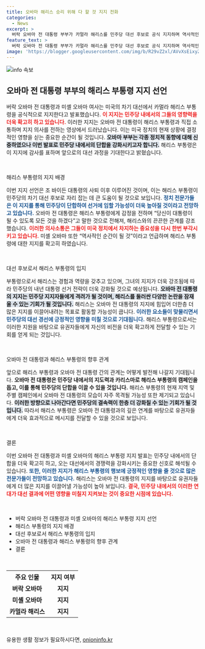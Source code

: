 ```yaml
---
title: 오바마 해리스 승리 위해 다 할 것 지지 전화
categories:
  - News
excerpt: >
  버락 오바마 전 대통령 부부가 카멀라 해리스를 민주당 대선 후보로 공식 지지하며 역사적인 순간을 예고했다. 이들의 지원은 해리스의 대선 캠페인에 큰 힘이 될 전망이다. 클릭하여 자세한 내용을 확인하세요!
feature_text: >
  버락 오바마 전 대통령 부부가 카멀라 해리스를 민주당 대선 후보로 공식 지지하며 역사적인 순간을 예고했다. 이들의 지원은 해리스의 대선 캠페인에 큰 힘이 될 전망이다. 클릭하여 자세한 내용을 확인하세요!
image: 'https://blogger.googleusercontent.com/img/b/R29vZ2xl/AVvXsEixyZcFfHzMRdzZMjFBmAUKJYCLCGyLL1o632UiGVXcaFdKo_bkvkuCioo0uUKlGfBVcT3P84aROyZIXSBEx3Aw5nCQ3pTgDom1WDC4m8eifvWiAmWEEVb4x6G_l8C0QH225ldMjyaFvpxGEBGNO37VmDTDMHGhJPq73UglMfDca1-0aw/s1600/blogspot.png'
---
```


<p><img src="https://blogger.googleusercontent.com/img/b/R29vZ2xl/AVvXsEixyZcFfHzMRdzZMjFBmAUKJYCLCGyLL1o632UiGVXcaFdKo_bkvkuCioo0uUKlGfBVcT3P84aROyZIXSBEx3Aw5nCQ3pTgDom1WDC4m8eifvWiAmWEEVb4x6G_l8C0QH225ldMjyaFvpxGEBGNO37VmDTDMHGhJPq73UglMfDca1-0aw/s1600/blogspot.png" alt="info 속보" /></p>

<h2 data-ke-size="size26">오바마 전 대통령 부부의 해리스 부통령 지지 선언</h2>

<p data-ke-size="size16">버락 오바마 전 대통령과 미셸 오바마 여사는 미국의 차기 대선에서 카멀라 해리스 부통령을 공식적으로 지지한다고 발표했습니다. <b><span style="color: #ee2323;">이 지지는 민주당 내에서의 그들의 영향력을 더욱 확고히 하고 있습니다.</span></b> 이러한 지지는 오바마 전 대통령이 해리스 부통령과 직접 소통하며 지지 의사를 전하는 영상에서 드러났습니다. 이는 미국 정치의 현재 상황에 결정적인 영향을 싣는 중요한 순간이 될 것입니다. <b><span style="background-color: #21538527;">오바마 부부는 각종 정치적 동향에 대해 신중하였으나 이번 발표로 민주당 내에서의 단합을 강화시키고자 합니다.</span></b> 해리스 부통령은 이 지지에 감사를 표하며 앞으로의 대선 과정을 기대한다고 밝혔습니다.</p>

<p data-ke-size="size16">&nbsp;</p>

<p>해리스 부통령의 지지 배경</p>

<p data-ke-size="size16">이번 지지 선언은 조 바이든 대통령의 사퇴 이후 이루어진 것이며, 이는 해리스 부통령이 민주당의 차기 대선 후보로 자리 잡는 데 큰 도움이 될 것으로 보입니다. <b><span style="color: #1a5490;">정치 전문가들은 이 지지를 통해 민주당이 단합하여 선거에 임할 가능성이 더욱 높아질 것이라고 전망하고 있습니다.</span></b> 오바마 전 대통령은 해리스 부통령에게 감정을 전하며 “당신이 대통령이 될 수 있도록 모든 것을 하겠다”고 말한 것으로 전해져, 해리스와의 끈끈한 관계를 강조했습니다. <b><span style="color: #ee2323;">이러한 의사소통은 그들이 미국 정치에서 차지하는 중요성을 다시 한번 부각시키고 있습니다.</span></b> 미셸 오바마 또한 “역사적인 순간이 될 것”이라고 언급하며 해리스 부통령에 대한 지지를 확고히 하였습니다.</p>

<p data-ke-size="size16">&nbsp;</p>

<p>대선 후보로서 해리스 부통령의 입지</p>

<p data-ke-size="size16">부통령으로서 해리스는 경험과 역량을 갖추고 있으며, 그녀의 지지가 더욱 강조됨에 따라 민주당의 내년 대통령 선거 전략이 더욱 강화될 것으로 예상됩니다. <b><span style="background-color: #21538527;">오바마 전 대통령의 지지는 민주당 지지자들에게 격려가 될 것이며, 해리스를 둘러싼 다양한 논란을 잠재울 수 있는 기회가 될 것입니다.</span></b> 해리스는 오바마 전 대통령의 지지에 힘입어 더한층 더 많은 지지를 이끌어내려는 목표로 활동할 가능성이 큽니다. <b><span style="color: #1a5490;">이러한 요소들이 맞물리면서 민주당의 대선 경선에 긍정적인 영향을 미칠 것으로 기대됩니다.</span></b> 해리스 부통령으로서는 이러한 지원을 바탕으로 유권자들에게 자신의 비전을 더욱 확고하게 전달할 수 있는 기회를 얻게 되는 것입니다.</p>

<p data-ke-size="size16">&nbsp;</p>

<p>오바마 전 대통령과 해리스 부통령의 향후 관계</p>

<p data-ke-size="size16">앞으로 해리스 부통령과 오바마 전 대통령 간의 관계는 어떻게 발전해 나갈지 기대됩니다. <b><span style="ee2323;">오바마 전 대통령은 민주당 내에서의 지도력과 카리스마로 해리스 부통령의 캠페인을 돕고, 이를 통해 민주당의 단합을 이끌 수 있을 것입니다.</span></b> 해리스 부통령의 현재 지역 및 주별 캠페인에서 오바마 전 대통령의 모습이 자주 목격될 가능성 또한 제기되고 있습니다. <b><span style="background-color: #21538527;">이러한 방향으로 나아간다면 민주당의 결속력이 한층 더 강화칠 수 있는 기회가 될 것입니다.</span></b> 따라서 해리스 부통령은 오바마 전 대통령과의 깊은 연계를 바탕으로 유권자들에게 더욱 효과적으로 메시지를 전달할 수 있을 것으로 보입니다.</p>

<p data-ke-size="size16">&nbsp;</p>

<p>결론</p>

<p data-ke-size="size16">이번 오바마 전 대통령과 미셸 오바마의 해리스 부통령 지지 발표는 민주당 내에서의 단합을 더욱 확고히 하고, 오는 대선에서의 경쟁력을 강화시키는 중요한 신호로 해석될 수 있습니다. <b><span style="color: #1a5490;">또한, 이러한 지지가 해리스 부통령의 행보에 긍정적인 영향을 줄 것으로 많은 전문가들이 전망하고 있습니다.</span></b> 해리스는 오바마 전 대통령의 지지를 바탕으로 유권자들에게 더 많은 지지를 이끌어낼 가능성이 높아 보입니다. <b><span style="color: #ee2323;">결국, 민주당 내에서의 이러한 연대가 대선 결과에 어떤 영향을 미칠지 지켜보는 것이 중요한 시점에 있습니다.</span></b></p>

<p data-ke-size="size16">&nbsp;</p>

<ul>
  <li>버락 오바마 전 대통령과 미셸 오바마의 해리스 부통령 지지 선언</li>
  <li>해리스 부통령의 지지 배경</li>
  <li>대선 후보로서 해리스 부통령의 입지</li>
  <li>오바마 전 대통령과 해리스 부통령의 향후 관계</li>
  <li>결론</li>
</ul>

<p data-ke-size="size16">&nbsp;</p>

<table style="width: 100%; border-collapse: collapse;">
  <tr>
    <th style="text-align: center;"><b>주요 인물</b></th>
    <th style="text-align: center;"><b>지지 여부</b></th>
  </tr>
  <tr>
    <td style="text-align: center; height: 17px;"><b>버락 오바마</b></td>
    <td style="text-align: center; height: 17px;"><b>지지</b></td>
  </tr>
  <tr>
    <td style="text-align: center; height: 17px;"><b>미셸 오바마</b></td>
    <td style="text-align: center; height: 17px;"><b>지지</b></td>
  </tr>
  <tr>
    <td style="text-align: center; height: 17px;"><b>카멀라 해리스</b></td>
    <td style="text-align: center; height: 17px;"><b>지지</b></td>
  </tr>
</table>

<p data-ke-size="size16">&nbsp;</p>
유용한 생활 정보가 필요하시다면, <a href="https://onioninfo.kr" rel="dofollow">onioninfo.kr</a>


